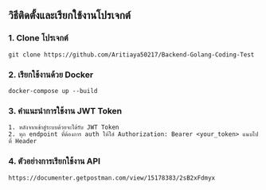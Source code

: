 ## วิธีติดตั้งและเรียกใช้งานโปรเจกต์
### 1. Clone โปรเจกต์
    git clone https://github.com/Aritiaya50217/Backend-Golang-Coding-Test

### 2. เรียกใช้งานด้วย Docker
    docker-compose up --build

### 3. คำแนะนำการใช้งาน JWT Token
    1. หลังจากเข้าสู่ระบบด้วยจะได้รับ JWT Token
    2. ทุก endpoint ที่ต้องการ auth ให้ใส่ Authorization: Bearer <your_token> แนบไปที่ Header

### 4. ตัวอย่างการเรียกใช้งาน API
    https://documenter.getpostman.com/view/15178383/2sB2xFdmyx

